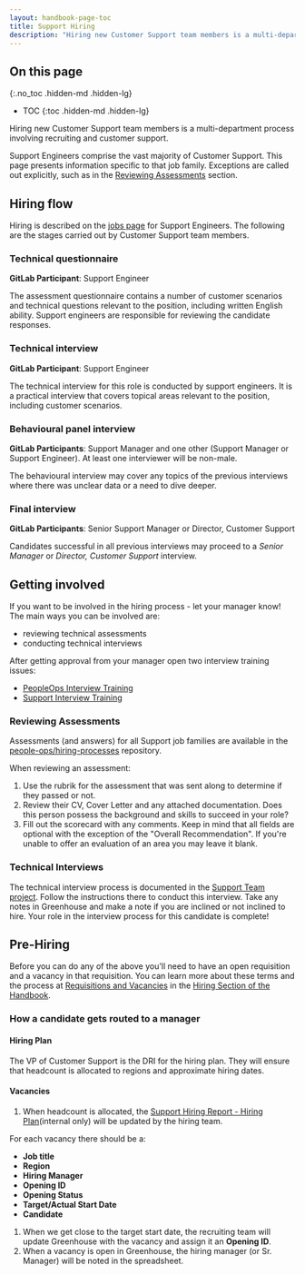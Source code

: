 ```yaml
---
layout: handbook-page-toc
title: Support Hiring
description: "Hiring new Customer Support team members is a multi-department process. An outline of the responsiblities of Customer Support in that process."
---
```


## On this page
{:.no_toc .hidden-md .hidden-lg}

- TOC
{:toc .hidden-md .hidden-lg}

Hiring new Customer Support team members is a multi-department process involving recruiting and customer support. 

Support Engineers comprise the vast majority of Customer Support. This page presents information specific to that job family. Exceptions are called out explicitly, such as in the [Reviewing Assessments](#reviewing-assessments) section.

## Hiring flow

Hiring is described on the [jobs page](/job-families/engineering/support-engineer/#hiring-process) for Support Engineers. The following are the stages carried out by Customer Support team members.

### Technical questionnaire

**GitLab Participant**: Support Engineer

The assessment questionnaire contains a number of customer scenarios and technical questions relevant to the position, including written
English ability.  Support engineers are responsible for reviewing the candidate responses.

### Technical interview

**GitLab Participant**: Support Engineer

The technical interview for this role is conducted by support engineers. It is a practical interview that covers topical areas relevant to the position, including customer scenarios.

### Behavioural panel interview

**GitLab Participants**: Support Manager and one other (Support Manager or Support Engineer).  At least one interviewer will be non-male.

The behavioural interview may cover any topics of the previous interviews where there was unclear data or a need to dive deeper.  

###  Final interview

**GitLab Participants**: Senior Support Manager or Director, Customer Support

Candidates successful in all previous interviews may proceed to a _Senior Manager_ or _Director, Customer Support_ interview. 

## Getting involved
If you want to be involved in the hiring process - let your manager know! The main ways you can be involved are:
- reviewing technical assessments
- conducting technical interviews

After getting approval from your manager open two interview training issues:

- [PeopleOps Interview Training](https://gitlab.com/gitlab-com/people-ops/Training/issues/new?issuable_template=interview_training)
- [Support Interview Training](https://gitlab.com/gitlab-com/support/support-training/issues/new?issuable_template=Support%20Interview%20Training)

### Reviewing Assessments
Assessments (and answers) for all Support job families are available in the [people-ops/hiring-processes](https://gitlab.com/gitlab-com/people-ops/hiring-processes/tree/master/Engineering/Support) repository.

When reviewing an assessment: 
1. Use the rubrik for the assessment that was sent along to determine if they passed or not.
2. Review their CV, Cover Letter and any attached documentation. Does this person possess the background and skills to succeed in your role?
3. Fill out the scorecard with any comments. Keep in mind that all fields are optional with the exception of the "Overall Recommendation". 
If you're unable to offer an evaluation of an area you may leave it blank. 

### Technical Interviews
The technical interview process is documented in the [Support Team project](https://gitlab.com/gitlab-com/support/tech-interview/se-interview). Follow the instructions there to conduct this interview. Take any notes in Greenhouse and make a note if you are inclined or not inclined to hire. Your role in the interview process for this candidate is complete!

## Pre-Hiring
Before you can do any of the above you'll need to have an open requisition and a vacancy in that requisition. You can learn more about these terms and the process at [Requisitions and Vacancies](/handbook/hiring/vacancies/) in the [Hiring Section of the Handbook](/handbook/hiring/).

### How a candidate gets routed to a manager

#### Hiring Plan
The VP of Customer Support is the DRI for the hiring plan. They will ensure that headcount is allocated to regions and approximate hiring dates.

#### Vacancies
1. When headcount is allocated, the [Support Hiring Report - Hiring Plan](https://drive.google.com/drive/u/0/search?q=title:%22support%20hiring%20reports%22)(internal only) will be updated by the hiring team.

For each vacancy there should be a:
- **Job title**
- **Region**
- **Hiring Manager**
- **Opening ID**
- **Opening Status**
- **Target/Actual Start Date**
- **Candidate**

1. When we get close to the target start date, the recruiting team will update Greenhouse with the vacancy and assign it an **Opening ID**.
1. When a vacancy is open in Greenhouse, the hiring manager (or Sr. Manager) will be noted in the spreadsheet.
